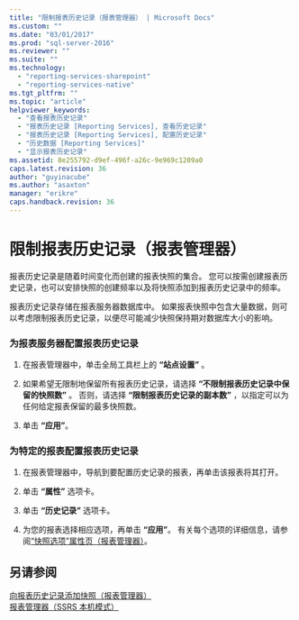 ```yaml
---
title: "限制报表历史记录（报表管理器） | Microsoft Docs"
ms.custom: ""
ms.date: "03/01/2017"
ms.prod: "sql-server-2016"
ms.reviewer: ""
ms.suite: ""
ms.technology: 
  - "reporting-services-sharepoint"
  - "reporting-services-native"
ms.tgt_pltfrm: ""
ms.topic: "article"
helpviewer_keywords: 
  - "查看报表历史记录"
  - "报表历史记录 [Reporting Services], 查看历史记录"
  - "报表历史记录 [Reporting Services], 配置历史记录"
  - "历史数据 [Reporting Services]"
  - "显示报表历史记录"
ms.assetid: 8e255792-d9ef-496f-a26c-9e969c1209a0
caps.latest.revision: 36
author: "guyinacube"
ms.author: "asaxton"
manager: "erikre"
caps.handback.revision: 36
---
```

# 限制报表历史记录（报表管理器）
  报表历史记录是随着时间变化而创建的报表快照的集合。 您可以按需创建报表历史记录，也可以安排快照的创建频率以及将快照添加到报表历史记录中的频率。  
  
 报表历史记录存储在报表服务器数据库中。 如果报表快照中包含大量数据，则可以考虑限制报表历史记录，以便尽可能减少快照保持期对数据库大小的影响。  
  
### 为报表服务器配置报表历史记录  
  
1.  在报表管理器中，单击全局工具栏上的 **“站点设置”** 。  
  
2.  如果希望无限制地保留所有报表历史记录，请选择 **“不限制报表历史记录中保留的快照数”** 。 否则，请选择 **“限制报表历史记录的副本数”** ，以指定可以为任何给定报表保留的最多快照数。  
  
3.  单击 **“应用”**。  
  
### 为特定的报表配置报表历史记录  
  
1.  在报表管理器中，导航到要配置历史记录的报表，再单击该报表将其打开。  
  
2.  单击 **“属性”** 选项卡。  
  
3.  单击 **“历史记录”** 选项卡。  
  
4.  为您的报表选择相应选项，再单击 **“应用”**。 有关每个选项的详细信息，请参阅[“快照选项”属性页（报表管理器）](../Topic/Snapshot%20Options%20Properties%20Page%20\(Report%20Manager\).md)。  
  
## 另请参阅  
 [向报表历史记录添加快照（报表管理器）](../../reporting-services/report-server/add-a-snapshot-to-report-history-report-manager.md)   
 [报表管理器（SSRS 本机模式）](../Topic/Report%20Manager%20%20\(SSRS%20Native%20Mode\).md)  
  
  